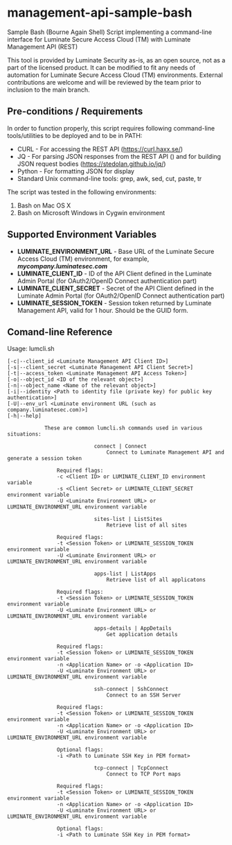 # management-api-sample-bash

Sample Bash (Bourne Again Shell) Script implementing a command-line interface for Luminate Secure Access Cloud (TM) with Luminate Management API (REST)

This tool is provided by Luminate Security as-is, as an open source, not as a part of the licensed product. It can be modified to fit any needs of automation for Luminate Secure Access Cloud (TM) environments. External contributions are welcome and will be reviewed by the team prior to inclusion to the main branch.

## Pre-conditions / Requirements

In order to function properly, this script requires following command-line tools/utilities to be deployed and to be in PATH:
- CURL - For accessing the REST API (https://curl.haxx.se/)
- JQ - For parsing JSON responses from the REST API () and for building JSON request bodies (https://stedolan.github.io/jq/)
- Python - For formatting JSON for display
- Standard Unix command-line tools: grep, awk, sed, cut, paste, tr

The script was tested in the following environments:
1. Bash on Mac OS X
2. Bash on Microsoft Windows in Cygwin environment

## Supported Environment Variables

- **LUMINATE_ENVIRONMENT_URL** - Base URL of the Luminate Secure Access Cloud (TM) environment, for example, ***mycompany.luminatesec.com***
- **LUMINATE_CLIENT_ID** - ID of the API Client defined in the Luminate Admin Portal (for OAuth2/OpenID Connect authentication part)
- **LUMINATE_CLIENT_SECRET** - Secret of the API Client defined in the Luminate Admin Portal (for OAuth2/OpenID Connect authentication part)
- **LUMINATE_SESSION_TOKEN** - Session token returned by Luminate Management API, valid for 1 hour. Should be the GUID form.


## Comand-line Reference

 Usage: lumcli.sh <options> <command> <flags> 

 	[-c|--client_id <Luminate Management API Client ID>]
 	[-s|--client_secret <Luminate Management API Client Secret>]
 	[-t|--access_token <Luminate Management API Access Token>]
 	[-o|--object_id <ID of the relevant object>]
 	[-n|--object_name <Name of the relevant object>]
 	[-i|--identity <Path to identity file (private key) for public key authentication>]
 	[-U|--env_url <Luminate environment URL (such as company.luminatesec.com)>]
 	[-h|--help]

            	These are common lumcli.sh commands used in various situations:
             
                              	connect | Connect
                              	    Connect to Luminate Management API and generate a session token

					Required flags:
					-c <Client ID> or LUMINATE_CLIENT_ID environment variable
					-s <Client Secret> or LUMINATE_CLIENT_SECRET environment variable
					-U <Luminate Environment URL> or LUMINATE_ENVIRONMENT_URL environment variable 
 
                              	sites-list | ListSites
                              	    Retrieve list of all sites

					Required flags:
					-t <Session Token> or LUMINATE_SESSION_TOKEN environment variable
					-U <Luminate Environment URL> or LUMINATE_ENVIRONMENT_URL environment variable 
 
                              	apps-list | ListApps
                              	    Retrieve list of all applicatons

					Required flags:
					-t <Session Token> or LUMINATE_SESSION_TOKEN environment variable
					-U <Luminate Environment URL> or LUMINATE_ENVIRONMENT_URL environment variable 
 
                              	apps-details | AppDetails
                              	    Get application details

					Required flags:
					-t <Session Token> or LUMINATE_SESSION_TOKEN environment variable
					-n <Application Name> or -o <Application ID>
					-U <Luminate Environment URL> or LUMINATE_ENVIRONMENT_URL environment variable 
 
                              	ssh-connect | SshConnect
                              	    Connect to an SSH Server

					Required flags:
					-t <Session Token> or LUMINATE_SESSION_TOKEN environment variable
					-n <Application Name> or -o <Application ID>
					-U <Luminate Environment URL> or LUMINATE_ENVIRONMENT_URL environment variable

					Optional flags:
					-i <Path to Luminate SSH Key in PEM format> 
 
                              	tcp-connect | TcpConnect
                              	    Connect to TCP Port maps

					Required flags:
					-t <Session Token> or LUMINATE_SESSION_TOKEN environment variable
					-n <Application Name> or -o <Application ID>
					-U <Luminate Environment URL> or LUMINATE_ENVIRONMENT_URL environment variable

					Optional flags:
					-i <Path to Luminate SSH Key in PEM format> 
